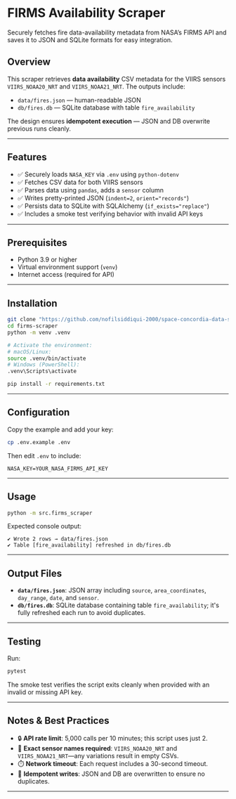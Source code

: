 # FIRMS Availability Scraper

Securely fetches fire data-availability metadata from NASA’s FIRMS API and saves it to JSON and SQLite formats for easy integration.

## Overview

This scraper retrieves **data availability** CSV metadata for the VIIRS sensors `VIIRS_NOAA20_NRT` and `VIIRS_NOAA21_NRT`. The outputs include:

- `data/fires.json` — human-readable JSON  
- `db/fires.db` — SQLite database with table `fire_availability`

The design ensures **idempotent execution** — JSON and DB overwrite previous runs cleanly.

---

## Features

- ✅ Securely loads `NASA_KEY` via `.env` using `python-dotenv`  
- ✅ Fetches CSV data for both VIIRS sensors  
- ✅ Parses data using `pandas`, adds a `sensor` column  
- ✅ Writes pretty-printed JSON (`indent=2`, `orient="records"`)  
- ✅ Persists data to SQLite with SQLAlchemy (`if_exists="replace"`)  
- ✅ Includes a smoke test verifying behavior with invalid API keys

---

## Prerequisites

- Python 3.9 or higher  
- Virtual environment support (`venv`)  
- Internet access (required for API)

---

## Installation

```bash
git clone "https://github.com/nofilsiddiqui-2000/space-concordia-data-scrape"
cd firms-scraper
python -m venv .venv

# Activate the environment:
# macOS/Linux:
source .venv/bin/activate
# Windows (PowerShell):
.venv\Scripts\activate

pip install -r requirements.txt
```

---

## Configuration

Copy the example and add your key:

```bash
cp .env.example .env
```

Then edit `.env` to include:

```
NASA_KEY=YOUR_NASA_FIRMS_API_KEY
```

---

## Usage

```bash
python -m src.firms_scraper
```

Expected console output:

```
✔ Wrote 2 rows → data/fires.json
✔ Table [fire_availability] refreshed in db/fires.db
```

---

## Output Files

* **`data/fires.json`**: JSON array including `source`, `area_coordinates`, `day_range`, `date`, and `sensor`.
* **`db/fires.db`**: SQLite database containing table `fire_availability`; it's fully refreshed each run to avoid duplicates.

---

## Testing

Run:

```bash
pytest
```

The smoke test verifies the script exits cleanly when provided with an invalid or missing API key.

---

## Notes & Best Practices

* 🔒 **API rate limit**: 5,000 calls per 10 minutes; this script uses just 2.
* 🎯 **Exact sensor names required**: `VIIRS_NOAA20_NRT` and `VIIRS_NOAA21_NRT`—any variations result in empty CSVs.
* ⏱️ **Network timeout**: Each request includes a 30-second timeout.
* 🔁 **Idempotent writes**: JSON and DB are overwritten to ensure no duplicates.

---

